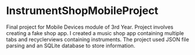 # InstrumentShopMobileProject
Final project for Mobile Devices module of 3rd Year. Project involves creating a fake shop app. I created a music shop app containing multiple tabs and recyclerviews containing instruments. The project used JSON file parsing and an SQLite database to store information. 

